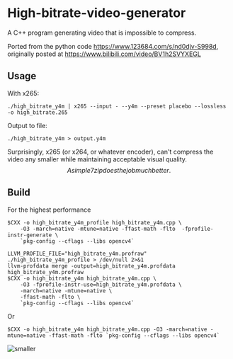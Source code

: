 # High-bitrate-video-generator
A C++ program generating video that is impossible to compress.

Ported from the python code https://www.123684.com/s/nd0djv-S998d, originally posted at https://www.bilibili.com/video/BV1h2SVYXEGL

## Usage
With x265:
```
./high_bitrate_y4m | x265 --input - --y4m --preset placebo --lossless -o high_bitrate.265
```

Output to file:
```
./high_bitrate_y4m > output.y4m    
```

Surprisingly, x265 (or x264, or whatever encoder), can't compress the video any smaller while maintaining acceptable visual quality.$$ A simple 7zip does the job much better.$$

## Build
For the highest performance
```shell
$CXX -o high_bitrate_y4m_profile high_bitrate_y4m.cpp \
    -O3 -march=native -mtune=native -ffast-math -flto  -fprofile-instr-generate \
    `pkg-config --cflags --libs opencv4`

LLVM_PROFILE_FILE="high_bitrate_y4m.profraw" ./high_bitrate_y4m_profile > /dev/null 2>&1
llvm-profdata merge -output=high_bitrate_y4m.profdata high_bitrate_y4m.profraw
$CXX -o high_bitrate_y4m high_bitrate_y4m.cpp \
    -O3 -fprofile-instr-use=high_bitrate_y4m.profdata \
    -march=native -mtune=native \
    -ffast-math -flto \
    `pkg-config --cflags --libs opencv4`
```

Or

```shell
$CXX -o high_bitrate_y4m high_bitrate_y4m.cpp -O3 -march=native -mtune=native -ffast-math -flto `pkg-config --cflags --libs opencv4`
```

![smaller](https://github.com/user-attachments/assets/59815017-4d68-4be4-9363-7a164fe80817)
